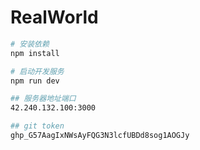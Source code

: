 <!--
 * @Description:
 * @Author: xionglaifu
 * @Date: 2021-09-26 09:15:50
 * @LastEditors: xionglaifu
 * @LastEditTime: 2021-09-26 16:19:44
 * @company: formssi
-->

# RealWorld

```sh
# 安装依赖
npm install

# 启动开发服务
npm run dev

## 服务器地址端口
42.240.132.100:3000

## git token
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
```
